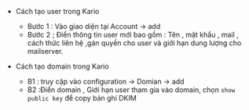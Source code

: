- Cách tạo user trong Kario 
  - Bước 1 : Vào giao diện tại Account -> add
  - Bước 2 ; Điển thông tin user mới bao gồm : Tên , mật khẩu , mail , cách thức liên hệ ,gán quyền cho user và giới hạn dung lượng cho mailserver.

- Cách tạo domain trong Kario 

  - B1 : truy cập vào configuration -> Domian -> add
  - B2 :Điển domain , Giới hạn user tham gia vào domain, chọn `show public key` để copy bản ghi DKIM

  